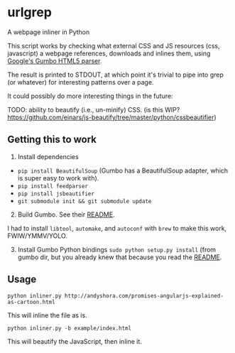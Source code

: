 # urlgrep

A webpage inliner in Python

This script works by checking what external CSS and JS resources (css, javascript)
a webpage references, downloads and inlines them, using [Google's Gumbo HTML5 parser](https://github.com/google/gumbo-parser).

The result is printed to STDOUT, at which point it's trivial to pipe into grep (or whatever) for interesting patterns over a page.

It could possibly do more interesting things in the future:

TODO: ability to beautify (i.e., un-minify) CSS. (is this WIP? https://github.com/einars/js-beautify/tree/master/python/cssbeautifier)

## Getting this to work

1) Install dependencies

* `pip install BeautifulSoup` (Gumbo has a BeautifulSoup adapter, which is super easy to work with).
* `pip install feedparser`
* `pip install jsbeautifier`
* `git submodule init && git submodule update`

2) Build Gumbo. See their [README](https://github.com/google/gumbo-parser/blob/master/README.md).

I had to install `libtool`, `automake`, and `autoconf` with `brew` to make this work, FWIW/YMMV/YOLO.

3) Install Gumbo Python bindings
`sudo python setup.py install` (from gumbo dir, but you already knew that because you read the [README](https://github.com/google/gumbo-parser/blob/master/README.md).

## Usage

`python inliner.py http://andyshora.com/promises-angularjs-explained-as-cartoon.html`

This will inline the file as is.

`python inliner.py -b example/index.html`

This will beautify the JavaScript, then inline it.